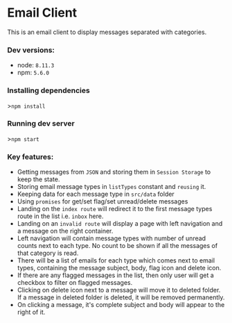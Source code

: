 # Email Client

This is an email client to display messages separated with categories.
### Dev versions:
  - node: `8.11.3`
  - npm: `5.6.0`
### Installing dependencies
\>`npm install`
### Running dev server
\>`npm start`
### Key features:
   - Getting messages from `JSON` and storing them in `Session Storage` to keep the state.
   - Storing email message types in `listTypes` constant and `reusing` it.
   - Keeping data for each message type in `src/data` folder
   - Using `promises` for get/set flag/set unread/delete messages
   - Landing on the `index route` will redirect it to the first message types route in the list i.e. `inbox` here.
   - Landing on an `invalid route` will display a page with left navigation and a message on the right container.
   - Left navigation will contain message types with number of unread counts next to each type. No count to be shown if all the messages of that category is read.
   - There will be a list of emails for each type which comes next to email types, containing the message subject, body, flag icon and delete icon. 
   - If there are any flagged messages in the list, then only user will get a checkbox to filter on flagged messages.
   - Clicking on delete icon next to a message will move it to deleted folder. If a message in deleted folder is deleted, it will be removed permanently.
   - On clicking a message, it's complete subject and body will appear to the right of it.
